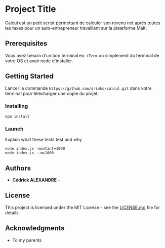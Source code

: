 # Project Title

Calcul est un petit script permettant de calculer son revenu net après toutes les taxes pour un auto-entrepreneur travaillant sur la plateforme Malt.

## Prerequisites

Vous avez besoin d'un bon terminal ex: `iTerm` ou simplement du termnial de votre OS et avoir node d'installer.

## Getting Started

Lancer la commande `https://github.com/srimko/calcul.git` dans votre terminal pour télécharger une copie du projet.

### Installing

```
npm install 
```

### Launch

Explain what these tests test and why

```
node index.js -montant=1000
node index.js --m=1000 
```

## Authors

* **Cédrick ALEXANDRE** - 

## License

This project is licensed under the MIT License - see the [LICENSE.md](LICENSE.md) file for details

## Acknowledgments

* To my parents

